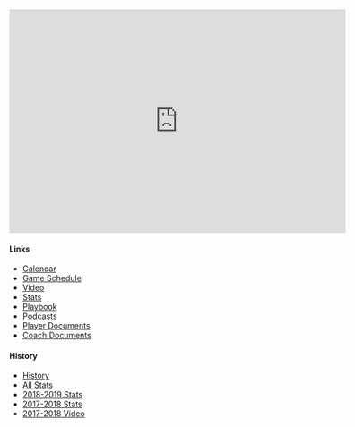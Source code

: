 <div>	
<iframe src="https://calendar.google.com/calendar/embed?src=cvak12.org_classroom7ddb60a1%40group.calendar.google.com&ctz=America%2FChicago" style="border: 0" width="600" height="400" frameborder="0" scrolling="no"></iframe>
</div>

#### Links
- [Calendar](https://goo.gl/ZrG3cp)
- [Game Schedule](https://www.frontierconference.org/g5-bin/client.cgi?cwellOnly=1&G5statusflag=view&schoolname=&school_id=2&G5button=13&G5genie=571&vw_schoolyear=1&vw_agl=578-2-529,578-2-507,578-2-3,)
- [Video](video.md)
- [Stats](http://bit.ly/CVAStats)
- [Playbook](https://goo.gl/5AjzWj)
- [Podcasts](podcasts.md)
- [Player Documents](https://goo.gl/gXzV6w)
- [Coach Documents](https://goo.gl/YSust6)

#### History
- [History](https://sites.google.com/a/cvak12.org/cvabasketball/)
- [All Stats](https://docs.google.com/spreadsheets/d/1y02a3XJ_XdD_7Q3HO7DBa_3w2Z9RKQrdl2mdahDGCgA/edit?usp=sharing)
- [2018-2019 Stats](https://goo.gl/wtEVPi)
- [2017-2018 Stats](https://goo.gl/iFYw82)
- [2017-2018 Video](https://goo.gl/LAvkbE)
